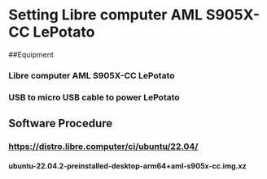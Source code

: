 # Setting Libre computer AML S905X-CC LePotato
##Equipment
### Libre computer AML S905X-CC LePotato
### USB to micro USB cable to power LePotato
### 

## Software Procedure
### https://distro.libre.computer/ci/ubuntu/22.04/

#### ubuntu-22.04.2-preinstalled-desktop-arm64+aml-s905x-cc.img.xz 
